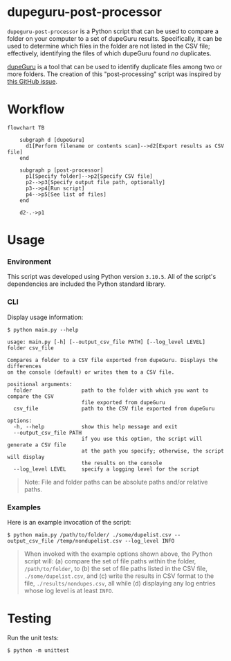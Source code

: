 # dupeguru-post-processor

`dupeguru-post-processor` is a Python script that can be used to compare a folder on your computer to a set of dupeGuru results. Specifically, it can be used to determine which files in the folder are not listed in the CSV file; effectively, identifying the files of which dupeGuru found _no_ duplicates.

[dupeGuru](https://github.com/arsenetar/dupeguru) is a tool that can be used to identify duplicate files among two or more folders. The creation of this "post-processing" script was inspired by [this GitHub issue](https://github.com/arsenetar/dupeguru/issues/218).

# Workflow

```mermaid
flowchart TB

    subgraph d [dupeGuru]
      d1[Perform filename or contents scan]-->d2[Export results as CSV file]
    end
    
    subgraph p [post-processor]
      p1[Specify folder]-->p2[Specify CSV file]
      p2-->p3[Specify output file path, optionally]
      p3-->p4[Run script]
      p4-->p5[See list of files]
    end
    
    d2-.->p1
```

# Usage

### Environment

This script was developed using Python version `3.10.5`. All of the script's dependencies are included the Python standard library.

### CLI

Display usage information:

```shell
$ python main.py --help

usage: main.py [-h] [--output_csv_file PATH] [--log_level LEVEL] folder csv_file

Compares a folder to a CSV file exported from dupeGuru. Displays the differences 
on the console (default) or writes them to a CSV file.

positional arguments:
  folder                path to the folder with which you want to compare the CSV
                        file exported from dupeGuru
  csv_file              path to the CSV file exported from dupeGuru

options:
  -h, --help            show this help message and exit
  --output_csv_file PATH
                        if you use this option, the script will generate a CSV file
                        at the path you specify; otherwise, the script will display
                        the results on the console
  --log_level LEVEL     specify a logging level for the script
```

> Note: File and folder paths can be absolute paths and/or relative paths.

### Examples

Here is an example invocation of the script:

```shell
$ python main.py /path/to/folder/ ./some/dupelist.csv --output_csv_file /temp/nondupelist.csv --log_level INFO
``` 
> When invoked with the example options shown above, the Python script will: (a) compare the set of file paths within the folder, `/path/to/folder`, to (b) the set of file paths listed in the CSV file, `./some/dupelist.csv`, and (c) write the results in CSV format to the file, `./results/nondupes.csv`, all while (d) displaying any log entries whose log level is at least `INFO`.

# Testing

Run the unit tests:

```shell
$ python -m unittest
```
